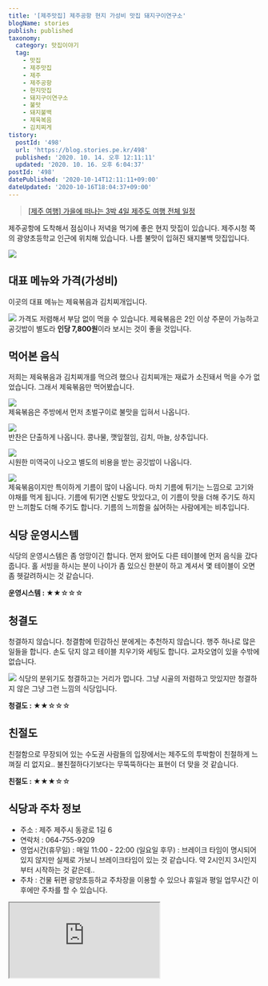 ```yaml
---
title: '[제주맛집] 제주공항 현지 가성비 맛집 돼지구이연구소'
blogName: stories
publish: published
taxonomy:
  category: 맛집이야기
  tag:
    - 맛집
    - 제주맛집
    - 제주
    - 제주공항
    - 현지맛집
    - 돼지구이연구소
    - 불맛
    - 돼지불백
    - 제육복음
    - 김치찌게
tistory:
  postId: '498'
  url: 'https://blog.stories.pe.kr/498'
  published: '2020. 10. 14. 오후 12:11:11'
  updated: '2020. 10. 16. 오후 6:04:37'
postId: '498'
datePublished: '2020-10-14T12:11:11+09:00'
dateUpdated: '2020-10-16T18:04:37+09:00'
---
```




> [[제주 여행] 가을에 떠나는 3박 4일 제주도 여행 전체 일정 ](https://blog.stories.pe.kr/497)


제주공항에 도착해서 점심이나 저녁을 먹기에 좋은 현지 맛집이 있습니다. 제주시청 쪽의 광양초등학교 인근에 위치해 있습니다. 나름 불맛이 입혀진 돼지불백 맛집입니다. 

![](./images/20201007_143524-01.jpeg)

## 대표 메뉴와 가격(가성비)   
이곳의 대표 메뉴는 제육볶음과 김치찌개입니다. 

![](./images/20201007_140216-01.jpeg) 
가격도 저렴해서 부담 없이 먹을 수 있습니다. 제육볶음은 2인 이상 주문이 가능하고 공깃밥이 별도라 **인당 7,800원**이라 보시는 것이 좋을 것입니다.

## 먹어본 음식  
저희는 제육볶음과 김치찌개를 먹으려 했으나 김치찌개는 재료가 소진돼서 먹을 수가 없었습니다. 그래서 제육볶음만 먹어봤습니다. 

![](./images/20201007_140955-01.jpeg)  
제육볶음은 주방에서 먼저 초벌구이로 불맛을 입혀서 나옵니다.  

![](./images/20201007_141311-01.jpeg)  
반찬은 단출하게 나옵니다. 콩나물, 깻잎절임, 김치, 마늘, 상추입니다.

![](./images/20201007_141318-01.jpeg)  
시원한 미역국이 나오고 별도의 비용을 받는 공깃밥이 나옵니다.

![](./images/20201007_141417-01.jpeg)  
제육볶음이지만 특이하게 기름이 많이 나옵니다. 마치 기름에 튀기는 느낌으로 고기와 야채를 먹게 됩니다. 기름에 튀기면 신발도 맛있다고, 이 기름이 맛을 더해 주기도 하지만 느끼함도 더해 주기도 합니다. 기름의 느끼함을 싫어하는 사람에게는 비추입니다. 

## 식당 운영시스템  
식당의 운영시스템은 좀 엉망이긴 합니다. 먼저 왔어도 다른 테이블에 먼저 음식을 갔다 줍니다. 홀 서빙을 하시는 분이 나이가 좀 있으신 한분이 하고 계셔서 몇 테이블이 오면 좀 헷갈려하시는 것 같습니다.  

<div class='alert alert-info'>
<b>운영시스템 : </b> ★★☆☆☆
</div>

## 청결도  
청결하지 않습니다. 청결함에 민감하신 분에게는 추천하지 않습니다. 행주 하나로 많은 일들을 합니다. 손도 닦지 않고 테이블 치우기와 세팅도 합니다. 교차오염이 있을 수밖에 없습니다. 

![](./images/20201007_140723-01.jpeg)
식당의 분위기도 청결하고는 거리가 멉니다. 그냥 시골의 저렴하고 맛있지만 청결하지 않은 그냥 그런 느낌의 식당입니다.

<div class='alert alert-info'>
<b>청결도 : </b> ★★☆☆☆
</div>

## 친절도  
친절함으로 무장되어 있는 수도권 사람들의 입장에서는 제주도의 투박함이 친절하게 느껴질 리 없지요.. 불친절하다기보다는 무뚝뚝하다는 표현이 더 맞을 것 같습니다. 

<div class='alert alert-info'>
<b>친절도 : </b> ★★★☆☆
</div>

## 식당과 주차 정보  
- 주소 : 제주 제주시 동광로 1길 6
- 연락처 : 064-755-9209
- 영업시간(휴무일) : 매일 11:00 - 22:00 (일요일 후무) : 브레이크 타임이 명시되어 있지 않지만 실제로 가보니 브레이크타임이 있는 것 같습니다. 약 2시인지 3시인지부터 시작하는 것 같은데..
- 주차 : 건물 뒤편 광양초등하교 주차장을 이용할 수 있으나 휴일과 평일 업무시간 이후에만 주차를 할 수 있습니다. 
  
<div class='embed-responsive embed-responsive-16by9'>
    <iframe src='https://www.google.com/maps/embed?pb=!1m18!1m12!1m3!1d3326.9977399647278!2d126.52915793252367!3d33.50143592624796!2m3!1f0!2f0!3f0!3m2!1i1024!2i768!4f13.1!3m3!1m2!1s0x350cfcaebf191783%3A0x8f09de967dc89a25!2z64-87KeA6rWs7J207Jew6rWs7IaM!5e0!3m2!1sko!2skr!4v1602644739675!5m2!1sko!2skr' class='embed-responsive-item' allowfullscreen></iframe>
</div>

 
